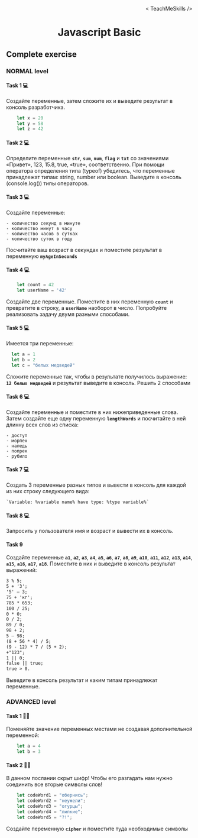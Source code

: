 <p align='right'>< TeachMeSkills /></p>
<h1 align='center'>Javascript Basic</h1>

## Complete exercise

### NORMAL level

#### Task 1 💻

Создайте переменные, затем сложите их и выведите результат в консоль разработчика.

```javascript
    let x = 20
    let y = 58
    let z = 42
```

#### Task 2 💻

Определите переменные **`str`**, **`sum`**, **`num`**, **`flag`** и **`txt`** со значениями «Привет», 123, 15.8,
true, «true», соответственно. При помощи оператора определения типа (typeof)
убедитесь, что переменные принадлежат типам: string, number или boolean. Выведите в
консоль (console.log()) типы операторов.

#### Task 3 💻

Создайте переменные:

    - количество секунд в минуте
    - количество минут в часу
    - количество часов в сутках
    - количество суток в году
    
Посчитайте ваш возраст в секундах и поместите результат в переменную **`myAgeInSeconds`**

#### Task 4 💻

```javascript
    let count = 42
    let userName = '42'
```

Создайте две переменные. Поместите в них переменную **`count`** и превратите в строку, а **`userName`** наоборот в число. Попробуйте реализовать задачу двумя разными способами.

#### Task 5 💻
Имеется три переменные:

```javascript
  let a = 1
  let b = 2
  let c = "белых медведей"
```

Сложите переменные так, чтобы в результате получилось выражение: **`12 белых медведей`** и результат выведите в консоль. Решить 2 способами

#### Task 6 💻

Создайте переменные и поместите в них нижеприведенные слова. Затем создайте еще одну переменную **`lengthWords`** и посчитайте в ней длинну всех слов из списка:

    - доступ 
    - морпех
    - наледь
    - попрек
    - рубило


#### Task 7 💻
    
Создать 3 переменные разных типов и вывести в консоль для каждой из них строку следующего вида:    

    `Variable: %variable name% have type: %type variable%`

#### Task 8 💻

Запросить у пользователя имя и возраст и вывести их в консоль.

#### Task 9
Создайте переменные **`a1`**, **`a2`**, **`a3`**, **`a4`**, **`a5`**, **`a6`**, **`a7`**, **`a8`**, **`a9`**,
**`a10`**, **`a11`**, **`a12`**, **`a13`**, **`a14`**, **`a15`**, **`a16`**, **`a17`**, **`a18`**. Поместите в них и выведите в консоль результат выражений:
```html 5 % 3;
3 % 5;
5 + '3';
'5' – 3;
75 + 'кг';
785 * 653;
100 / 25;
0 * 0;
0 / 2;
89 / 0;
98 + 2;
5 – 98;
(8 + 56 * 4) / 5;
(9 - 12) * 7 / (5 + 2);
+"123";
1 || 0;
false || true;
true > 0.
```
Выведите в консоль результат и каким типам принадлежат переменные.


### ADVANCED level

#### Task 1 👨‍🏫 

Поменяйте значение переменных местами не создавая дополнительной переменной:

```javascript
    let a = 4
    let b = 3
```

#### Task 2 👨‍🏫 

В данном послании скрыт шифр! Чтобы его разгадать нам нужно соединить все вторые символы слов!

```javascript
    let codeWord1 = "обернись";
    let codeWord2 = "неужели";
    let codeWord3 = "огурцы";
    let codeWord4 = "липкие";
    let codeWord5 = "?!";
```

Создайте переменную **`cipher`** и поместите туда необходимые символы
